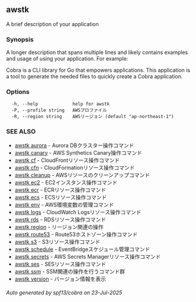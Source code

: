 ## awstk

A brief description of your application

### Synopsis

A longer description that spans multiple lines and likely contains
examples and usage of using your application. For example:

Cobra is a CLI library for Go that empowers applications.
This application is a tool to generate the needed files
to quickly create a Cobra application.

### Options

```
  -h, --help             help for awstk
  -P, --profile string   AWSプロファイル
  -R, --region string    AWSリージョン (default "ap-northeast-1")
```

### SEE ALSO

* [awstk aurora](awstk_aurora.md)	 - Aurora DBクラスター操作コマンド
* [awstk canary](awstk_canary.md)	 - AWS Synthetics Canary操作コマンド
* [awstk cf](awstk_cf.md)	 - CloudFrontリソース操作コマンド
* [awstk cfn](awstk_cfn.md)	 - CloudFormationリソース操作コマンド
* [awstk cleanup](awstk_cleanup.md)	 - AWSリソースのクリーンアップコマンド
* [awstk ec2](awstk_ec2.md)	 - EC2インスタンス操作コマンド
* [awstk ecr](awstk_ecr.md)	 - ECRリソース操作コマンド
* [awstk ecs](awstk_ecs.md)	 - ECSリソース操作コマンド
* [awstk env](awstk_env.md)	 - AWS環境変数の管理コマンド
* [awstk logs](awstk_logs.md)	 - CloudWatch Logsリソース操作コマンド
* [awstk rds](awstk_rds.md)	 - RDSリソース操作コマンド
* [awstk region](awstk_region.md)	 - リージョン関連の操作
* [awstk route53](awstk_route53.md)	 - Route53ホストゾーン操作コマンド
* [awstk s3](awstk_s3.md)	 - S3リソース操作コマンド
* [awstk schedule](awstk_schedule.md)	 - EventBridgeスケジュール管理コマンド
* [awstk secrets](awstk_secrets.md)	 - AWS Secrets Managerリソース操作コマンド
* [awstk ses](awstk_ses.md)	 - SESリソース操作コマンド
* [awstk ssm](awstk_ssm.md)	 - SSM関連の操作を行うコマンド群
* [awstk version](awstk_version.md)	 - バージョン情報を表示

###### Auto generated by spf13/cobra on 23-Jul-2025
